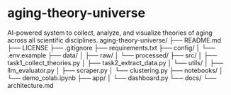 # aging-theory-universe
AI-powered system to collect, analyze, and visualize theories of aging across all scientific disciplines.
aging-theory-universe/
├── README.md
├── LICENSE
├── .gitignore
├── requirements.txt
├── config/
│   └── .env.example
├── data/
│   ├── raw/
│   └── processed/
├── src/
│   ├── task1_collect_theories.py
│   ├── task2_extract_data.py
│   └── utils/
│       ├── llm_evaluator.py
│       ├── scraper.py
│       └── clustering.py
├── notebooks/
│   └── demo_colab.ipynb
├── app/
│   └── dashboard.py
└── docs/
    └── architecture.md
